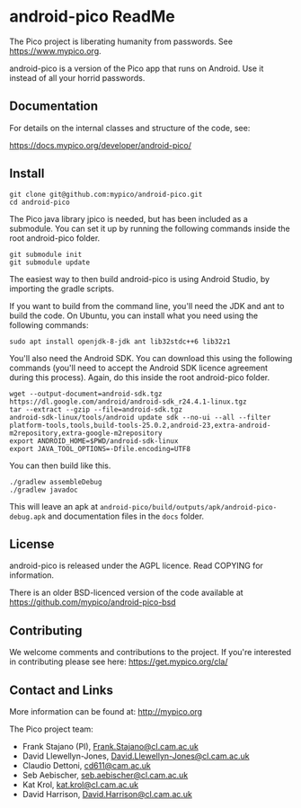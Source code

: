 # android-pico ReadMe

The Pico project is liberating humanity from passwords. See https://www.mypico.org.

android-pico is a version of the Pico app that runs on Android. Use it instead of all your horrid passwords.

## Documentation

For details on the internal classes and structure of the code, see:

https://docs.mypico.org/developer/android-pico/

## Install

```
git clone git@github.com:mypico/android-pico.git
cd android-pico
```

The Pico java library jpico is needed, but has been included as a submodule. You can set it up by running the following commands inside the root android-pico folder.

```
git submodule init
git submodule update
```

The easiest way to then build android-pico is using Android Studio, by importing the gradle scripts.

If you want to build from the command line, you'll need the JDK and ant to build the code. On Ubuntu, you can install what you need using the following commands:

```
sudo apt install openjdk-8-jdk ant lib32stdc++6 lib32z1
```

You'll also need the Android SDK. You can download this using the following commands (you'll need to accept the Android SDK licence agreement during this process). Again, do this inside the root android-pico folder.

```
wget --output-document=android-sdk.tgz https://dl.google.com/android/android-sdk_r24.4.1-linux.tgz
tar --extract --gzip --file=android-sdk.tgz
android-sdk-linux/tools/android update sdk --no-ui --all --filter platform-tools,tools,build-tools-25.0.2,android-23,extra-android-m2repository,extra-google-m2repository
export ANDROID_HOME=$PWD/android-sdk-linux 
export JAVA_TOOL_OPTIONS=-Dfile.encoding=UTF8

```

You can then build like this.
```
./gradlew assembleDebug
./gradlew javadoc
```

This will leave an apk at `android-pico/build/outputs/apk/android-pico-debug.apk` and documentation files in the `docs` folder.

## License

android-pico is released under the AGPL licence. Read COPYING for information.

There is an older BSD-licenced version of the code available at https://github.com/mypico/android-pico-bsd

## Contributing

We welcome comments and contributions to the project. If you're interested in contributing please see here: https://get.mypico.org/cla/

## Contact and Links

More information can be found at: http://mypico.org

The Pico project team:
 * Frank Stajano (PI), Frank.Stajano@cl.cam.ac.uk
 * David Llewellyn-Jones, David.Llewellyn-Jones@cl.cam.ac.uk
 * Claudio Dettoni, cd611@cam.ac.uk
 * Seb Aebischer, seb.aebischer@cl.cam.ac.uk
 * Kat Krol, kat.krol@cl.cam.ac.uk
 * David Harrison, David.Harrison@cl.cam.ac.uk


